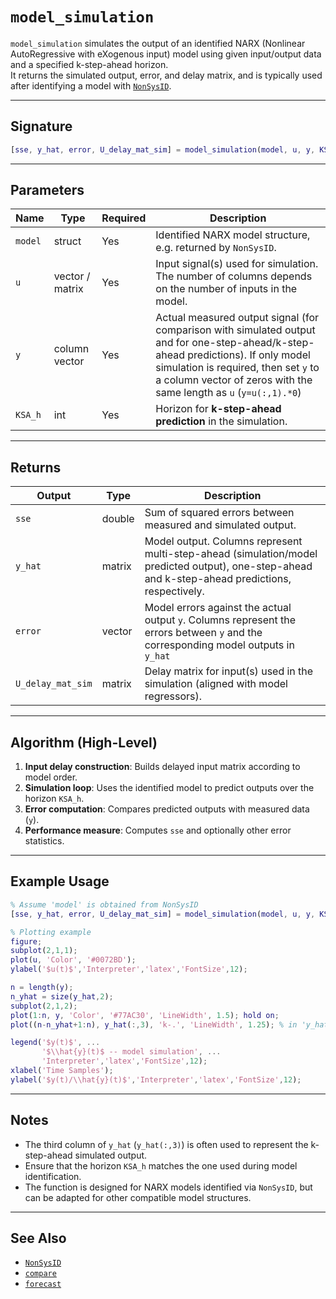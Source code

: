 # `model_simulation`

`model_simulation` simulates the output of an identified NARX (Nonlinear AutoRegressive with eXogenous input) model using given input/output data and a specified k-step-ahead horizon.  
It returns the simulated output, error, and delay matrix, and is typically used after identifying a model with [`NonSysID`](./NonSysID.md).

---

## Signature

```matlab
[sse, y_hat, error, U_delay_mat_sim] = model_simulation(model, u, y, KSA_h)
```

---

## Parameters

| Name    | Type     | Required | Description |
|---------|----------|----------|-------------|
| `model` | struct   | Yes | Identified NARX model structure, e.g. returned by `NonSysID`. |
| `u`     | vector / matrix | Yes | Input signal(s) used for simulation. The number of columns depends on the number of inputs in the model. |
| `y`     | column vector   | Yes | Actual measured output signal (for comparison with simulated output and for one-step-ahead/k-step-ahead predictions). If only model simulation is required, then set `y` to a column vector of zeros with the same length as `u` (`y=u(:,1).*0`)|
| `KSA_h` | int      | Yes | Horizon for **k-step-ahead prediction** in the simulation. |

---

## Returns

| Output             | Type     | Description |
|--------------------|----------|-------------|
| `sse`              | double   | Sum of squared errors between measured and simulated output. |
| `y_hat`            | matrix   | Model output. Columns represent multi-step-ahead (simulation/model predicted output), one-step-ahead and k-step-ahead predictions, respectively. |
| `error`            | vector   | Model errors against the actual output `y`. Columns represent the errors between `y` and the corresponding model outputs in `y_hat`|
| `U_delay_mat_sim`  | matrix   | Delay matrix for input(s) used in the simulation (aligned with model regressors). |

---

## Algorithm (High-Level)

1. **Input delay construction**: Builds delayed input matrix according to model order.  
2. **Simulation loop**: Uses the identified model to predict outputs over the horizon `KSA_h`.  
3. **Error computation**: Compares predicted outputs with measured data (`y`).  
4. **Performance measure**: Computes `sse` and optionally other error statistics.  

---

## Example Usage

```matlab
% Assume 'model' is obtained from NonSysID
[sse, y_hat, error, U_delay_mat_sim] = model_simulation(model, u, y, KSA_h);

% Plotting example
figure;
subplot(2,1,1);
plot(u, 'Color', '#0072BD');
ylabel('$u(t)$','Interpreter','latex','FontSize',12);

n = length(y);
n_yhat = size(y_hat,2);
subplot(2,1,2);
plot(1:n, y, 'Color', '#77AC30', 'LineWidth', 1.5); hold on;
plot((n-n_yhat+1:n), y_hat(:,3), 'k-.', 'LineWidth', 1.25); % in 'y_hat(:,L)' multi-step-ahead (simulation), one-step-ahead or k-steps-ahead (L = 1,2,3 respectively)

legend('$y(t)$', ...
       '$\\hat{y}(t)$ -- model simulation', ...
       'Interpreter','latex','FontSize',12);
xlabel('Time Samples');
ylabel('$y(t)/\\hat{y}(t)$','Interpreter','latex','FontSize',12);
```

---

## Notes

- The third column of `y_hat` (`y_hat(:,3)`) is often used to represent the k-step-ahead simulated output.  
- Ensure that the horizon `KSA_h` matches the one used during model identification.  
- The function is designed for NARX models identified via `NonSysID`, but can be adapted for other compatible model structures.  

---

## See Also

- [`NonSysID`](./NonSysID_Documentation.md)  
- [`compare`](https://www.mathworks.com/help/ident/ref/compare.html)  
- [`forecast`](https://www.mathworks.com/help/ident/ref/forecast.html)  
